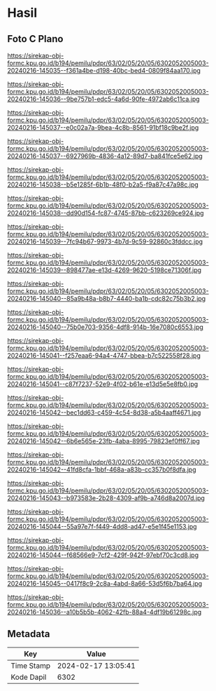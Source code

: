 # Hasil

## Foto C Plano

https://sirekap-obj-formc.kpu.go.id/b194/pemilu/pdpr/63/02/05/20/05/6302052005003-20240216-145035--f361a4be-d198-40bc-bed4-0809f84aa170.jpg

https://sirekap-obj-formc.kpu.go.id/b194/pemilu/pdpr/63/02/05/20/05/6302052005003-20240216-145036--9be757b1-edc5-4a6d-90fe-4972ab6c11ca.jpg

https://sirekap-obj-formc.kpu.go.id/b194/pemilu/pdpr/63/02/05/20/05/6302052005003-20240216-145037--e0c02a7a-9bea-4c8b-8561-91bf18c9be2f.jpg

https://sirekap-obj-formc.kpu.go.id/b194/pemilu/pdpr/63/02/05/20/05/6302052005003-20240216-145037--6927969b-4836-4a12-89d7-ba841fce5e62.jpg

https://sirekap-obj-formc.kpu.go.id/b194/pemilu/pdpr/63/02/05/20/05/6302052005003-20240216-145038--b5e1285f-6b1b-48f0-b2a5-f9a87c47a98c.jpg

https://sirekap-obj-formc.kpu.go.id/b194/pemilu/pdpr/63/02/05/20/05/6302052005003-20240216-145038--dd90d154-fc87-4745-87bb-c623269ce924.jpg

https://sirekap-obj-formc.kpu.go.id/b194/pemilu/pdpr/63/02/05/20/05/6302052005003-20240216-145039--7fc94b67-9973-4b7d-9c59-92860c3fddcc.jpg

https://sirekap-obj-formc.kpu.go.id/b194/pemilu/pdpr/63/02/05/20/05/6302052005003-20240216-145039--898477ae-e13d-4269-9620-5198ce71306f.jpg

https://sirekap-obj-formc.kpu.go.id/b194/pemilu/pdpr/63/02/05/20/05/6302052005003-20240216-145040--85a9b48a-b8b7-4440-ba1b-cdc82c75b3b2.jpg

https://sirekap-obj-formc.kpu.go.id/b194/pemilu/pdpr/63/02/05/20/05/6302052005003-20240216-145040--75b0e703-9356-4df8-914b-16e7080c6553.jpg

https://sirekap-obj-formc.kpu.go.id/b194/pemilu/pdpr/63/02/05/20/05/6302052005003-20240216-145041--f257eaa6-94a4-4747-bbea-b7c522558f28.jpg

https://sirekap-obj-formc.kpu.go.id/b194/pemilu/pdpr/63/02/05/20/05/6302052005003-20240216-145041--c87f7237-52e9-4f02-b61e-e13d5e5e8fb0.jpg

https://sirekap-obj-formc.kpu.go.id/b194/pemilu/pdpr/63/02/05/20/05/6302052005003-20240216-145042--bec1dd63-c459-4c54-8d38-a5b4aaff4671.jpg

https://sirekap-obj-formc.kpu.go.id/b194/pemilu/pdpr/63/02/05/20/05/6302052005003-20240216-145042--6b6e565e-23fb-4aba-8995-79823ef0ff67.jpg

https://sirekap-obj-formc.kpu.go.id/b194/pemilu/pdpr/63/02/05/20/05/6302052005003-20240216-145042--41fd8cfa-1bbf-468a-a83b-cc357b0f8dfa.jpg

https://sirekap-obj-formc.kpu.go.id/b194/pemilu/pdpr/63/02/05/20/05/6302052005003-20240216-145043--b973583e-2b28-4309-af9b-a746d8a2007d.jpg

https://sirekap-obj-formc.kpu.go.id/b194/pemilu/pdpr/63/02/05/20/05/6302052005003-20240216-145044--55a97e7f-f449-4dd8-ad47-e5e1f45e1153.jpg

https://sirekap-obj-formc.kpu.go.id/b194/pemilu/pdpr/63/02/05/20/05/6302052005003-20240216-145044--f68566e9-7cf2-429f-942f-97ebf70c3cd8.jpg

https://sirekap-obj-formc.kpu.go.id/b194/pemilu/pdpr/63/02/05/20/05/6302052005003-20240216-145045--0417f8c9-2c8a-4abd-8a66-53d5f6b7ba64.jpg

https://sirekap-obj-formc.kpu.go.id/b194/pemilu/pdpr/63/02/05/20/05/6302052005003-20240216-145036--a10b5b5b-4062-42fb-88a4-4df19b61298c.jpg


## Metadata

| Key        | Value               |
| ---------- | ------------------- |
| Time Stamp | 2024-02-17 13:05:41 |
| Kode Dapil | 6302                |



